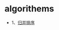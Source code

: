 # algorithems
*  1、[归并排序](https://github.com/xpao24/algorithms/blob/master/src/mergesort/Merge.java)
